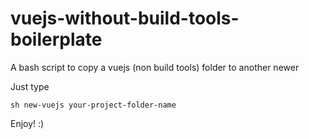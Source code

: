 # vuejs-without-build-tools-boilerplate
A bash script to copy a vuejs (non build tools) folder to another newer

Just type

```
sh new-vuejs your-project-folder-name
```

Enjoy! :)
